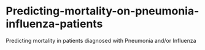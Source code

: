 # Predicting-mortality-on-pneumonia-influenza-patients
Predicting mortality in patients diagnosed with Pneumonia and/or Influenza
